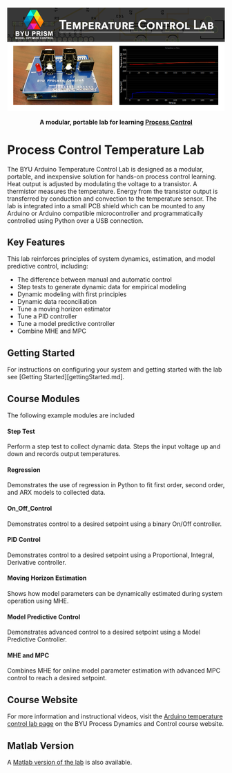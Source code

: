 <p align="center">
<img src="./images/banner.png">
</p>

<p align="center">
<b>A modular, portable lab for learning <a href="http://apmonitor.com/pdc/index.php">Process Control</a></b>
</p>

# Process Control Temperature Lab

The BYU Arduino Temperature Control Lab is designed as a modular, portable, and inexpensive solution for hands-on process control learning.  Heat output is adjusted by modulating the voltage to a transistor. A thermistor measures the temperature. Energy from the transistor output is transferred by conduction and convection to the temperature sensor.  The lab is integrated into a small PCB shield which can be mounted to any Arduino or Arduino compatible microcontroller and programmatically controlled using Python over a USB connection.  

## Key Features
This lab reinforces principles of system dynamics, 
estimation, and model predictive control, including:

* The difference between manual and automatic control
* Step tests to generate dynamic data for empirical modeling
* Dynamic modeling with first principles
* Dynamic data reconciliation
* Tune a moving horizon estimator
* Tune a PID controller
* Tune a model predictive controller
* Combine MHE and MPC

## Getting Started

For instructions on configuring your system and getting started with the lab see [Getting Started][gettingStarted.md].

## Course Modules

The following example modules are included

#### Step Test

Perform a step test to collect dynamic data.  Steps the input voltage up and down and records output temperatures.

#### Regression

Demonstrates the use of regression in Python to fit first order, second order, and ARX models to collected data.

#### On_Off_Control

Demonstrates control to a desired setpoint using a binary On/Off controller.

#### PID Control

Demonstrates control to a desired setpoint using a Proportional, Integral, Derivative controller.

#### Moving Horizon Estimation

Shows how model parameters can be dynamically estimated during system operation using MHE.

#### Model Predictive Control

Demonstrates advanced control to a desired setpoint using a Model Predictive Controller.

#### MHE and MPC

Combines MHE for online model parameter estimation with advanced MPC control to reach a desired setpoint.

## Course Website

For more information and instructional videos, visit the [Arduino temperature control lab page](http://apmonitor.com/pdc/index.php/Main/ArduinoTemperatureControl) on the BYU Process Dynamics and Control course website.

## Matlab Version

A [Matlab version of the lab](http://apmonitor.com/do/index.php/Main/ArduinoLab) is also available.


